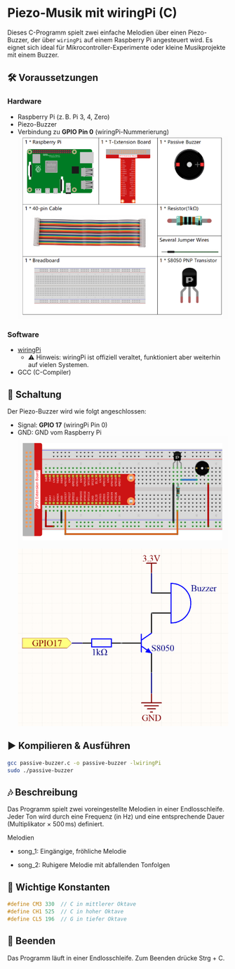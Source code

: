 # Piezo-Musik mit wiringPi (C)

Dieses C-Programm spielt zwei einfache Melodien über einen Piezo-Buzzer, der über `wiringPi` auf einem Raspberry Pi angesteuert wird. Es eignet sich ideal für Mikrocontroller-Experimente oder kleine Musikprojekte mit einem Buzzer.

## 🛠️ Voraussetzungen

### Hardware
- Raspberry Pi (z. B. Pi 3, 4, Zero)
- Piezo-Buzzer
- Verbindung zu **GPIO Pin 0** (wiringPi-Nummerierung)
![Diagram](https://raw.githubusercontent.com/CodeByHusen/Embedded-Systems-/main/Projects%20in%20C/Passive-buzzer/pictures/Komponenten.png)
### Software
- [wiringPi](http://wiringpi.com/)
  - ⚠️ Hinweis: wiringPi ist offiziell veraltet, funktioniert aber weiterhin auf vielen Systemen.
- GCC (C-Compiler)

## 🔌 Schaltung

Der Piezo-Buzzer wird wie folgt angeschlossen:

- Signal: **GPIO 17** (wiringPi Pin 0)
- GND: GND vom Raspberry Pi
![Diagram](https://raw.githubusercontent.com/CodeByHusen/Embedded-Systems-/main/Projects%20in%20C/Passive-buzzer/pictures/Schaltkreis.png)
![Diagram](https://raw.githubusercontent.com/CodeByHusen/Embedded-Systems-/main/Projects%20in%20C/Passive-buzzer/pictures/Schaltplan.png)
## ▶️ Kompilieren & Ausführen

```bash
gcc passive-buzzer.c -o passive-buzzer -lwiringPi
sudo ./passive-buzzer
```

## 🎶 Beschreibung
Das Programm spielt zwei voreingestellte Melodien in einer Endlosschleife. Jeder Ton wird durch eine Frequenz (in Hz) und eine entsprechende Dauer (Multiplikator × 500 ms) definiert.

Melodien
- song_1: Eingängige, fröhliche Melodie

- song_2: Ruhigere Melodie mit abfallenden Tonfolgen

## 🧠 Wichtige Konstanten

```c
#define CM3 330  // C in mittlerer Oktave
#define CH1 525  // C in hoher Oktave
#define CL5 196  // G in tiefer Oktave
```

## 🛑 Beenden
Das Programm läuft in einer Endlosschleife. Zum Beenden drücke Strg + C.
